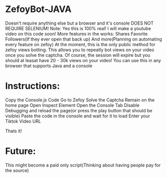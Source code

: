 # ZefoyBot-JAVA
Doesn't require anything else but a browser and it's console
DOES NOT REQUIRE SELENIUM!
Note: Yes this is 100% real! I will make a youtube video on this code soon!
More features in the works:
Shares
Favorite
Followers(If they ever open that back up)
And more(Planning on automating every feature on zefoy)
At the moment, this is the only public method for zefoy views botting. This allows you to repeatly bot views on your video once you solve the captcha. Of course, the session will expire but you should at leasat have 20 - 30k views on your video!
You can use this in any browser that supports Java and a console


# Instructions:
Copy the Console.js Code
Go to Zefoy
Solve the Captcha
Remain on the home page
Open Inspect Element
Open the Console Tab
Disable Debugging and reload the page(or press the play button that should be visible)
Paste the code in the console and wait for it to load
Enter your Tiktok Video URL

Thats it!


# Future:
This might become a paid only script(Thinking about having people pay for the source)
